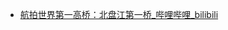 - [航拍世界第一高桥：北盘江第一桥_哔哩哔哩_bilibili](https://www.bilibili.com/video/BV1wJ411g7FC/?spm_id_from=autoNext&vd_source=3d8ccab137cc879b5f9cbc14d68843ab)
